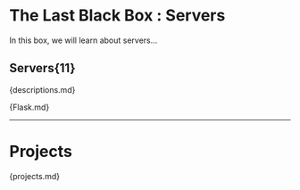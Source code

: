 # The Last Black Box : Servers
In this box, we will learn about servers...

## Servers{11}
{descriptions.md}

{Flask.md}

---

# Projects
{projects.md}
